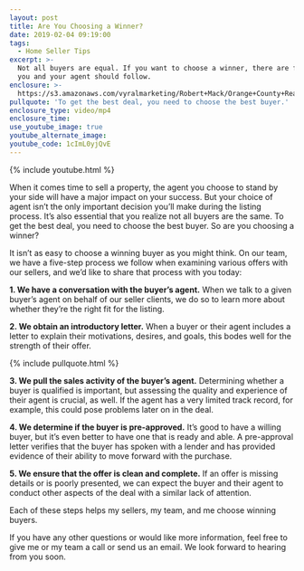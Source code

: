 ```yaml
---
layout: post
title: Are You Choosing a Winner?
date: 2019-02-04 09:19:00
tags:
  - Home Seller Tips
excerpt: >-
  Not all buyers are equal. If you want to choose a winner, there are five steps
  you and your agent should follow.
enclosure: >-
  https://s3.amazonaws.com/vyralmarketing/Robert+Mack/Orange+County+Real+Estate+Agent-+Are+You+Choosing+a+Winner_.mp4
pullquote: 'To get the best deal, you need to choose the best buyer.'
enclosure_type: video/mp4
enclosure_time:
use_youtube_image: true
youtube_alternate_image:
youtube_code: 1cImL0yjQvE
---
```


{% include youtube.html %}

When it comes time to sell a property, the agent you choose to stand by your side will have a major impact on your success. But your choice of agent isn’t the only important decision you’ll make during the listing process. It’s also essential that you realize not all buyers are the same. To get the best deal, you need to choose the best buyer. So are you choosing a winner?

It isn’t as easy to choose a winning buyer as you might think. On our team, we have a five-step process we follow when examining various offers with our sellers, and we’d like to share that process with you today:

**1\. We have a conversation with the buyer’s agent.** When we talk to a given buyer’s agent on behalf of our seller clients, we do so to learn more about whether they’re the right fit for the listing.

**2\. We obtain an introductory letter.** When a buyer or their agent includes a letter to explain their motivations, desires, and goals, this bodes well for the strength of their offer.

{% include pullquote.html %}

**3\. We pull the sales activity of the buyer’s agent.** Determining whether a buyer is qualified is important, but assessing the quality and experience of their agent is crucial, as well. If the agent has a very limited track record, for example, this could pose problems later on in the deal.

**4\. We determine if the buyer is pre-approved.** It’s good to have a willing buyer, but it’s even better to have one that is ready and able. A pre-approval letter verifies that the buyer has spoken with a lender and has provided evidence of their ability to move forward with the purchase.

**5\. We ensure that the offer is clean and complete.** If an offer is missing details or is poorly presented, we can expect the buyer and their agent to conduct other aspects of the deal with a similar lack of attention.

Each of these steps helps my sellers, my team, and me choose winning buyers.

If you have any other questions or would like more information, feel free to give me or my team a call or send us an email. We look forward to hearing from you soon.